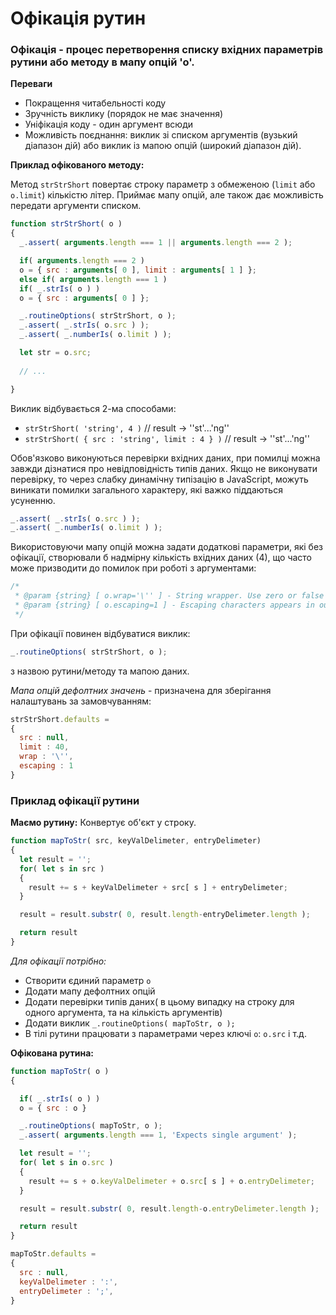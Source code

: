 # Офікація рутин

### Офікація - процес перетворення списку вхідних параметрів рутини або методу в мапу опцій 'о'.

**Переваги** 
* Покращення читабельності коду
* Зручність виклику (порядок не має значення)
* Уніфікація коду - один аргумент всюди
* Можливість поєднання: виклик зі списком аргументів (вузький діапазон дій) або виклик із мапою опцій (широкий діапазон дій).

**Приклад офікованого методу:**

Метод `strStrShort` повертає строку параметр з обмеженою (`limit` або `o.limit`) кількістю літер. Приймає мапу опцій, але також дає можливість передати аргументи списком.

```javascript
function strStrShort( o )
{
  _.assert( arguments.length === 1 || arguments.length === 2 );

  if( arguments.length === 2 )
  o = { src : arguments[ 0 ], limit : arguments[ 1 ] };
  else if( arguments.length === 1 )
  if( _.strIs( o ) )
  o = { src : arguments[ 0 ] };

  _.routineOptions( strStrShort, o );
  _.assert( _.strIs( o.src ) );
  _.assert( _.numberIs( o.limit ) );

  let str = o.src;
  
  // ...

}
```

Виклик відбувається 2-ма способами: 
* `strStrShort( 'string', 4 )` // result -> ''st'...'ng''
* `strStrShort( { src : 'string', limit : 4 } )` // result -> ''st'...'ng''

Обов'язково виконуються перевірки вхідних даних, при помилці можна завжди дізнатися про невідповідність типів даних.
Якщо не виконувати перевірку, то через слабку динамічну типізацію в JavaScript, можуть виникати помилки загального характеру, які важко піддаються усуненню.
```javascript
_.assert( _.strIs( o.src ) );
_.assert( _.numberIs( o.limit ) );
```

Використовуючи мапу опцій можна задати додаткові параметри, які без офікації, створювали б надмірну кількість вхідних даних (4), що часто може призводити до помилок при роботі з аргументами:
```javascript
/*
 * @param {string} [ o.wrap='\'' ] - String wrapper. Use zero or false to disable.
 * @param {string} [ o.escaping=1 ] - Escaping characters appears in output.
 */
```
При офікації повинен відбуватися виклик:
```javascript
_.routineOptions( strStrShort, o );
```
з назвою рутини/методу та мапою даних.

*Мапа опцій дефолтних значень* -  призначена для зберігання налаштувань за замовчуванням:
```javascript
strStrShort.defaults =
{
  src : null,
  limit : 40,
  wrap : '\'',
  escaping : 1
}
```

### Приклад офікації рутини

**Маємо рутину:**
Конвертує об'єкт у строку.
```javascript
function mapToStr( src, keyValDelimeter, entryDelimeter)
{
  let result = '';
  for( let s in src )
  {
    result += s + keyValDelimeter + src[ s ] + entryDelimeter;
  }

  result = result.substr( 0, result.length-entryDelimeter.length );

  return result
}
```
*Для офікації потрібно:*
* Створити єдиний параметр `o`
* Додати мапу дефолтних опцій
* Додати перевірки типів даних( в цьому випадку на строку для одного аргумента, та на кількість аргументів)
* Додати виклик `_.routineOptions( mapToStr, o );`
* В тілі рутини працювати з параметрами через ключі `o`: `o.src` і т.д.

**Офікована рутина:**
```javascript
function mapToStr( o )
{

  if( _.strIs( o ) )
  o = { src : o }

  _.routineOptions( mapToStr, o );
  _.assert( arguments.length === 1, 'Expects single argument' );

  let result = '';
  for( let s in o.src )
  {
    result += s + o.keyValDelimeter + o.src[ s ] + o.entryDelimeter;
  }

  result = result.substr( 0, result.length-o.entryDelimeter.length );

  return result
}

mapToStr.defaults =
{
  src : null,
  keyValDelimeter : ':',
  entryDelimeter : ';',
}
```